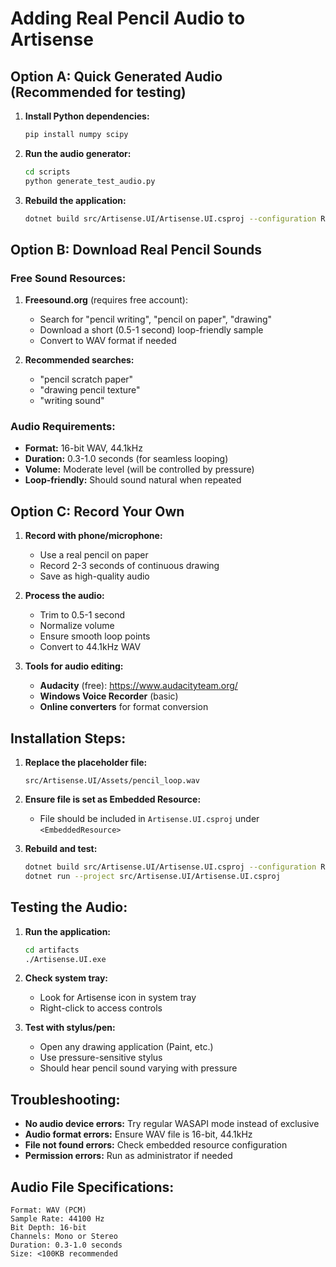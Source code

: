 # Adding Real Pencil Audio to Artisense

## Option A: Quick Generated Audio (Recommended for testing)

1. **Install Python dependencies:**
   ```bash
   pip install numpy scipy
   ```

2. **Run the audio generator:**
   ```bash
   cd scripts
   python generate_test_audio.py
   ```

3. **Rebuild the application:**
   ```bash
   dotnet build src/Artisense.UI/Artisense.UI.csproj --configuration Release
   ```

## Option B: Download Real Pencil Sounds

### Free Sound Resources:

1. **Freesound.org** (requires free account):
   - Search for "pencil writing", "pencil on paper", "drawing"
   - Download a short (0.5-1 second) loop-friendly sample
   - Convert to WAV format if needed

2. **Recommended searches:**
   - "pencil scratch paper"
   - "drawing pencil texture"
   - "writing sound"

### Audio Requirements:

- **Format:** 16-bit WAV, 44.1kHz
- **Duration:** 0.3-1.0 seconds (for seamless looping)
- **Volume:** Moderate level (will be controlled by pressure)
- **Loop-friendly:** Should sound natural when repeated

## Option C: Record Your Own

1. **Record with phone/microphone:**
   - Use a real pencil on paper
   - Record 2-3 seconds of continuous drawing
   - Save as high-quality audio

2. **Process the audio:**
   - Trim to 0.5-1 second
   - Normalize volume
   - Ensure smooth loop points
   - Convert to 44.1kHz WAV

3. **Tools for audio editing:**
   - **Audacity** (free): https://www.audacityteam.org/
   - **Windows Voice Recorder** (basic)
   - **Online converters** for format conversion

## Installation Steps:

1. **Replace the placeholder file:**
   ```
   src/Artisense.UI/Assets/pencil_loop.wav
   ```

2. **Ensure file is set as Embedded Resource:**
   - File should be included in `Artisense.UI.csproj` under `<EmbeddedResource>`

3. **Rebuild and test:**
   ```bash
   dotnet build src/Artisense.UI/Artisense.UI.csproj --configuration Release
   dotnet run --project src/Artisense.UI/Artisense.UI.csproj
   ```

## Testing the Audio:

1. **Run the application:**
   ```bash
   cd artifacts
   ./Artisense.UI.exe
   ```

2. **Check system tray:**
   - Look for Artisense icon in system tray
   - Right-click to access controls

3. **Test with stylus/pen:**
   - Open any drawing application (Paint, etc.)
   - Use pressure-sensitive stylus
   - Should hear pencil sound varying with pressure

## Troubleshooting:

- **No audio device errors:** Try regular WASAPI mode instead of exclusive
- **Audio format errors:** Ensure WAV file is 16-bit, 44.1kHz
- **File not found errors:** Check embedded resource configuration
- **Permission errors:** Run as administrator if needed

## Audio File Specifications:

```
Format: WAV (PCM)
Sample Rate: 44100 Hz
Bit Depth: 16-bit
Channels: Mono or Stereo
Duration: 0.3-1.0 seconds
Size: <100KB recommended
```
